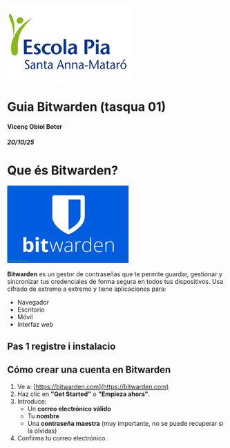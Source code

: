 
![logo de la escola](IMG/logo.png)
# Guia Bitwarden (tasqua 01)
#### Vicenç Obiol Boter 
##### 20/10/25

# Que és Bitwarden?

![imatge del logo de Bitwarden](IMG/logoinforme3.png)

**Bitwarden** es un gestor de contraseñas que te permite guardar, gestionar y sincronizar tus credenciales de forma segura en todos tus dispositivos. Usa cifrado de extremo a extremo y tiene aplicaciones para:

- Navegador  
- Escritorio  
- Móvil  
- Interfaz web
## Pas 1 registre i instalacio 
## Cómo crear una cuenta en Bitwarden

1. Ve a: [https://bitwarden.com](https://bitwarden.com)
2. Haz clic en **"Get Started"** o **"Empieza ahora"**.
3. Introduce:
   - Un **correo electrónico válido**
   - Tu **nombre**
   - Una **contraseña maestra** (muy importante, no se puede recuperar si la olvidas)
4. Confirma tu correo electrónico.
